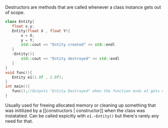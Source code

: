 Destructors are methods that are called whenever a class instance gets out of scope. 
 ```cpp
 class Entity{
	float x,y;
	Entity(float X , float Y){
		x = X;
		y = Y;
		std::cout << "Entity created" << std::endl
	}
	~Entity(){
		std::cout << "Entity destroyed" << std::endl
	}
 }
void func(){
	Entity e1(1.0f , 2.0f);
}
int main(){
	func();//Outputs "Entity Destroyed" when the function ends e1 gets out of scope
}
```
Usually used for freeing allocated memory or cleaning up something that was initilized by a [[constructors | constructor]] when the class was instatatied. Can be called expicitly with `e1.~Entity()` but there's rarely any need for that.